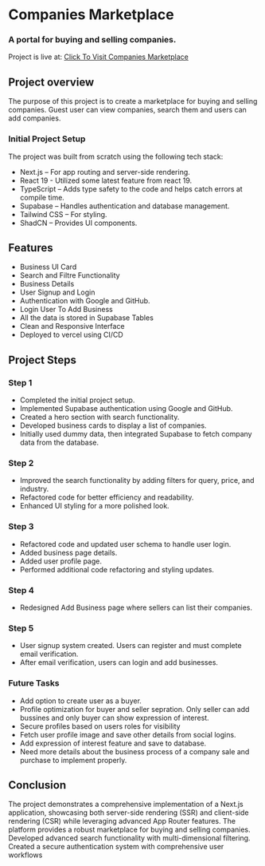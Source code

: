 # Companies Marketplace

### A portal for buying and selling companies.

Project is live at: [Click To Visit Companies Marketplace](https://companies-marketplace-1siky75d3-atif-zamans-projects.vercel.app/)

## Project overview

The purpose of this project is to create a marketplace for buying and selling companies. Guest user can view companies, search them and users can add companies.

### Initial Project Setup

The project was built from scratch using the following tech stack:

- Next.js – For app routing and server-side rendering.
- React 19 - Utilized some latest feature from react 19.
- TypeScript – Adds type safety to the code and helps catch errors at compile time.
- Supabase – Handles authentication and database management.
- Tailwind CSS – For styling.
- ShadCN – Provides UI components.

## Features

- Business UI Card
- Search and Filtre Functionality
- Business Details
- User Signup and Login
- Authentication with Google and GitHub.
- Login User To Add Business
- All the data is stored in Supabase Tables
- Clean and Responsive Interface
- Deployed to vercel using CI/CD

## Project Steps

### Step 1

- Completed the initial project setup.
- Implemented Supabase authentication using Google and GitHub.
- Created a hero section with search functionality.
- Developed business cards to display a list of companies.
- Initially used dummy data, then integrated Supabase to fetch company data from the database.

### Step 2

- Improved the search functionality by adding filters for query, price, and industry.
- Refactored code for better efficiency and readability.
- Enhanced UI styling for a more polished look.

### Step 3

- Refactored code and updated user schema to handle user login.
- Added business page details.
- Added user profile page.
- Performed additional code refactoring and styling updates.

### Step 4

- Redesigned Add Business page where sellers can list their companies.

### Step 5

- User signup system created. Users can register and must complete email verification.
- After email verification, users can login and add businesses.

### Future Tasks

- Add option to create user as a buyer.
- Profile optimization for buyer and seller sepration. Only seller can add bussines and only buyer can show expression of interest.
- Secure profiles based on users roles for visibility
- Fetch user profile image and save other details from social logins.
- Add expression of interest feature and save to database.
- Need more details about the business process of a company sale and purchase to implement properly.

## Conclusion

The project demonstrates a comprehensive implementation of a Next.js application, showcasing both server-side rendering (SSR) and client-side rendering (CSR) while leveraging advanced App Router features. The platform provides a robust marketplace for buying and selling companies. Developed advanced search functionality with multi-dimensional filtering. Created a secure authentication system with comprehensive user workflows

